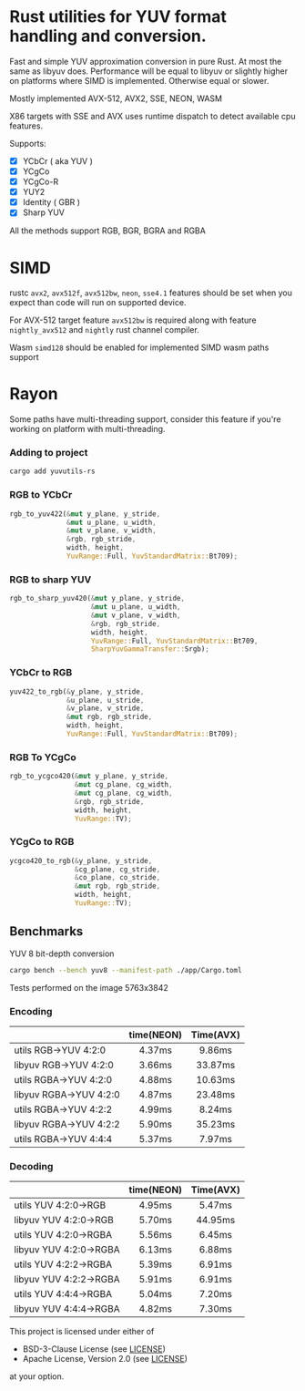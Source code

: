 # Rust utilities for YUV format handling and conversion.

Fast and simple YUV approximation conversion in pure Rust. At most the same as libyuv does. Performance will be equal to libyuv or slightly higher on platforms where SIMD is implemented. Otherwise equal or slower. 

Mostly implemented AVX-512, AVX2, SSE, NEON, WASM

X86 targets with SSE and AVX uses runtime dispatch to detect available cpu features.

Supports:
- [x] YCbCr ( aka YUV )
- [x] YCgCo
- [x] YCgCo-R
- [x] YUY2
- [x] Identity ( GBR )
- [x] Sharp YUV

All the methods support RGB, BGR, BGRA and RGBA

# SIMD

rustc `avx2`, `avx512f`, `avx512bw`, `neon`, `sse4.1` features should be set when you expect than code will run on supported device.

For AVX-512 target feature `avx512bw` is required along with feature `nightly_avx512` and `nightly` rust channel compiler.

Wasm `simd128` should be enabled for implemented SIMD wasm paths support

# Rayon 

Some paths have multi-threading support, consider this feature if you're working on platform with multi-threading.

### Adding to project

```bash
cargo add yuvutils-rs
```

### RGB to YCbCr

```rust
rgb_to_yuv422(&mut y_plane, y_stride,
              &mut u_plane, u_width,
              &mut v_plane, v_width,
              &rgb, rgb_stride,
              width, height, 
              YuvRange::Full, YuvStandardMatrix::Bt709);
```

### RGB to sharp YUV

```rust
rgb_to_sharp_yuv420(&mut y_plane, y_stride,
                    &mut u_plane, u_width,
                    &mut v_plane, v_width,
                    &rgb, rgb_stride,
                    width, height, 
                    YuvRange::Full, YuvStandardMatrix::Bt709,
                    SharpYuvGammaTransfer::Srgb);
```

### YCbCr to RGB

```rust
yuv422_to_rgb(&y_plane, y_stride, 
              &u_plane, u_stride,
              &v_plane, v_stride,
              &mut rgb, rgb_stride,
              width, height, 
              YuvRange::Full, YuvStandardMatrix::Bt709);
```

### RGB To YCgCo

```rust
rgb_to_ycgco420(&mut y_plane, y_stride,
                &mut cg_plane, cg_width,
                &mut cg_plane, cg_width,
                &rgb, rgb_stride,
                width, height, 
                YuvRange::TV);
```

### YCgCo to RGB

```rust
ycgco420_to_rgb(&y_plane, y_stride, 
                &cg_plane, cg_stride,
                &co_plane, co_stride,
                &mut rgb, rgb_stride,
                width, height, 
                YuvRange::TV);
```

## Benchmarks

YUV 8 bit-depth conversion

```bash
cargo bench --bench yuv8 --manifest-path ./app/Cargo.toml
```

Tests performed on the image 5763x3842

### Encoding

|                        | time(NEON) | Time(AVX) |
|------------------------|:----------:|:---------:|
| utils RGB->YUV 4:2:0   |   4.37ms   |  9.86ms   |
| libyuv RGB->YUV 4:2:0  |   3.66ms   |  33.87ms  |
| utils RGBA->YUV 4:2:0  |   4.88ms   |  10.63ms  |
| libyuv RGBA->YUV 4:2:0 |   4.87ms   |  23.48ms  |
| utils RGBA->YUV 4:2:2  |   4.99ms   |  8.24ms   |
| libyuv RGBA->YUV 4:2:2 |   5.90ms   |  35.23ms  |
| utils RGBA->YUV 4:4:4  |   5.37ms   |  7.97ms   |

### Decoding

|                        | time(NEON) | Time(AVX) |
|------------------------|:----------:|:---------:|
| utils YUV 4:2:0->RGB   |   4.95ms   |  5.47ms   |
| libyuv YUV 4:2:0->RGB  |   5.70ms   |  44.95ms  |
| utils YUV 4:2:0->RGBA  |   5.56ms   |  6.45ms   |
| libyuv YUV 4:2:0->RGBA |   6.13ms   |  6.88ms   |
| utils YUV 4:2:2->RGBA  |   5.39ms   |  6.91ms   |
| libyuv YUV 4:2:2->RGBA |   5.91ms   |  6.91ms   |
| utils YUV 4:4:4->RGBA  |   5.04ms   |  7.20ms   |
| libyuv YUV 4:4:4->RGBA |   4.82ms   |  7.30ms   |

This project is licensed under either of

- BSD-3-Clause License (see [LICENSE](LICENSE.md))
- Apache License, Version 2.0 (see [LICENSE](LICENSE-APACHE.md))

at your option.

